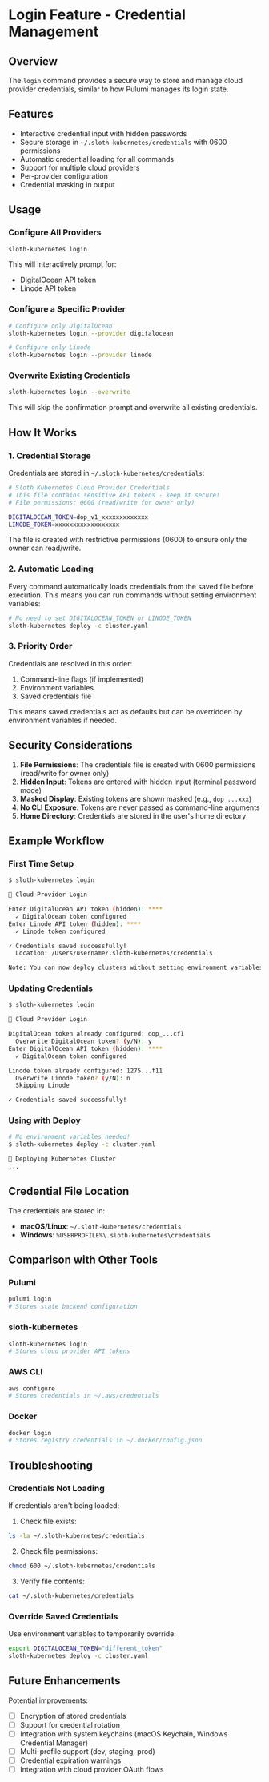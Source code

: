 # Login Feature - Credential Management

## Overview

The `login` command provides a secure way to store and manage cloud provider credentials, similar to how Pulumi manages its login state.

## Features

- Interactive credential input with hidden passwords
- Secure storage in `~/.sloth-kubernetes/credentials` with 0600 permissions
- Automatic credential loading for all commands
- Support for multiple cloud providers
- Per-provider configuration
- Credential masking in output

## Usage

### Configure All Providers

```bash
sloth-kubernetes login
```

This will interactively prompt for:
- DigitalOcean API token
- Linode API token

### Configure a Specific Provider

```bash
# Configure only DigitalOcean
sloth-kubernetes login --provider digitalocean

# Configure only Linode
sloth-kubernetes login --provider linode
```

### Overwrite Existing Credentials

```bash
sloth-kubernetes login --overwrite
```

This will skip the confirmation prompt and overwrite all existing credentials.

## How It Works

### 1. Credential Storage

Credentials are stored in `~/.sloth-kubernetes/credentials`:

```bash
# Sloth Kubernetes Cloud Provider Credentials
# This file contains sensitive API tokens - keep it secure!
# File permissions: 0600 (read/write for owner only)

DIGITALOCEAN_TOKEN=dop_v1_xxxxxxxxxxxxx
LINODE_TOKEN=xxxxxxxxxxxxxxxxxx
```

The file is created with restrictive permissions (0600) to ensure only the owner can read/write.

### 2. Automatic Loading

Every command automatically loads credentials from the saved file before execution. This means you can run commands without setting environment variables:

```bash
# No need to set DIGITALOCEAN_TOKEN or LINODE_TOKEN
sloth-kubernetes deploy -c cluster.yaml
```

### 3. Priority Order

Credentials are resolved in this order:
1. Command-line flags (if implemented)
2. Environment variables
3. Saved credentials file

This means saved credentials act as defaults but can be overridden by environment variables if needed.

## Security Considerations

1. **File Permissions**: The credentials file is created with 0600 permissions (read/write for owner only)
2. **Hidden Input**: Tokens are entered with hidden input (terminal password mode)
3. **Masked Display**: Existing tokens are shown masked (e.g., `dop_...xxx`)
4. **No CLI Exposure**: Tokens are never passed as command-line arguments
5. **Home Directory**: Credentials are stored in the user's home directory

## Example Workflow

### First Time Setup

```bash
$ sloth-kubernetes login

🔐 Cloud Provider Login

Enter DigitalOcean API token (hidden): ****
  ✓ DigitalOcean token configured
Enter Linode API token (hidden): ****
  ✓ Linode token configured

✓ Credentials saved successfully!
  Location: /Users/username/.sloth-kubernetes/credentials

Note: You can now deploy clusters without setting environment variables.
```

### Updating Credentials

```bash
$ sloth-kubernetes login

🔐 Cloud Provider Login

DigitalOcean token already configured: dop_...cf1
  Overwrite DigitalOcean token? (y/N): y
Enter DigitalOcean API token (hidden): ****
  ✓ DigitalOcean token configured

Linode token already configured: 1275...f11
  Overwrite Linode token? (y/N): n
  Skipping Linode

✓ Credentials saved successfully!
```

### Using with Deploy

```bash
# No environment variables needed!
$ sloth-kubernetes deploy -c cluster.yaml

🚀 Deploying Kubernetes Cluster
...
```

## Credential File Location

The credentials are stored in:
- **macOS/Linux**: `~/.sloth-kubernetes/credentials`
- **Windows**: `%USERPROFILE%\.sloth-kubernetes\credentials`

## Comparison with Other Tools

### Pulumi
```bash
pulumi login
# Stores state backend configuration
```

### sloth-kubernetes
```bash
sloth-kubernetes login
# Stores cloud provider API tokens
```

### AWS CLI
```bash
aws configure
# Stores credentials in ~/.aws/credentials
```

### Docker
```bash
docker login
# Stores registry credentials in ~/.docker/config.json
```

## Troubleshooting

### Credentials Not Loading

If credentials aren't being loaded:

1. Check file exists:
```bash
ls -la ~/.sloth-kubernetes/credentials
```

2. Check file permissions:
```bash
chmod 600 ~/.sloth-kubernetes/credentials
```

3. Verify file contents:
```bash
cat ~/.sloth-kubernetes/credentials
```

### Override Saved Credentials

Use environment variables to temporarily override:

```bash
export DIGITALOCEAN_TOKEN="different_token"
sloth-kubernetes deploy -c cluster.yaml
```

## Future Enhancements

Potential improvements:
- [ ] Encryption of stored credentials
- [ ] Support for credential rotation
- [ ] Integration with system keychains (macOS Keychain, Windows Credential Manager)
- [ ] Multi-profile support (dev, staging, prod)
- [ ] Credential expiration warnings
- [ ] Integration with cloud provider OAuth flows
